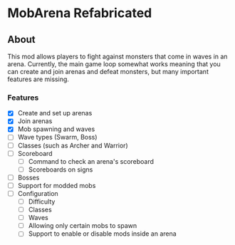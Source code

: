 # MobArena Refabricated

## About

This mod allows players to fight against monsters that come in waves in an arena.
Currently, the main game loop somewhat works meaning that you can create and join arenas and defeat monsters, but many important features are missing.

### Features
- [x] Create and set up arenas
- [x] Join arenas
- [x] Mob spawning and waves
- [ ] Wave types (Swarm, Boss)
- [ ] Classes (such as Archer and Warrior)
- [ ] Scoreboard
  - [ ] Command to check an arena's scoreboard
  - [ ] Scoreboards on signs
- [ ] Bosses
- [ ] Support for modded mobs
- [ ] Configuration
  - [ ] Difficulty
  - [ ] Classes
  - [ ] Waves
  - [ ] Allowing only certain mobs to spawn
  - [ ] Support to enable or disable mods inside an arena